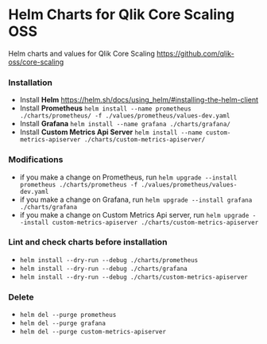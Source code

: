 # Helm Charts for Qlik Core Scaling OSS

Helm charts and values for Qlik Core Scaling
https://github.com/qlik-oss/core-scaling

### Installation
- Install **Helm** https://helm.sh/docs/using_helm/#installing-the-helm-client
- Install **Prometheus** `helm install --name prometheus ./charts/prometheus/ -f ./values/prometheus/values-dev.yaml`
- Install **Grafana** `helm install --name grafana ./charts/grafana/`
- Install **Custom Metrics Api Server** `helm install --name custom-metrics-apiserver ./charts/custom-metrics-apiserver/`

### Modifications
- if you make a change on Prometheus, run `helm upgrade --install prometheus ./charts/prometheus -f ./values/prometheus/values-dev.yaml`
- if you make a change on Grafana, run `helm upgrade --install grafana ./charts/grafana`
- if you make a change on Custom Metrics Api server, run `helm upgrade --install custom-metrics-apiserver ./charts/custom-metrics-apiserver`

### Lint and check charts before installation
- `helm install --dry-run --debug ./charts/prometheus`
- `helm install --dry-run --debug ./charts/grafana`
- `helm install --dry-run --debug ./charts/custom-metrics-apiserver`

### Delete
- `helm del --purge prometheus`
- `helm del --purge grafana`
- `helm del --purge custom-metrics-apiserver`